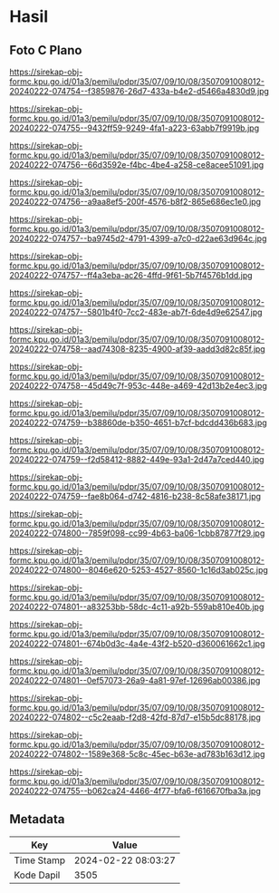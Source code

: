 # Hasil

## Foto C Plano

https://sirekap-obj-formc.kpu.go.id/01a3/pemilu/pdpr/35/07/09/10/08/3507091008012-20240222-074754--f3859876-26d7-433a-b4e2-d5466a4830d9.jpg

https://sirekap-obj-formc.kpu.go.id/01a3/pemilu/pdpr/35/07/09/10/08/3507091008012-20240222-074755--9432ff59-9249-4fa1-a223-63abb7f9919b.jpg

https://sirekap-obj-formc.kpu.go.id/01a3/pemilu/pdpr/35/07/09/10/08/3507091008012-20240222-074756--66d3592e-f4bc-4be4-a258-ce8acee51091.jpg

https://sirekap-obj-formc.kpu.go.id/01a3/pemilu/pdpr/35/07/09/10/08/3507091008012-20240222-074756--a9aa8ef5-200f-4576-b8f2-865e686ec1e0.jpg

https://sirekap-obj-formc.kpu.go.id/01a3/pemilu/pdpr/35/07/09/10/08/3507091008012-20240222-074757--ba9745d2-4791-4399-a7c0-d22ae63d964c.jpg

https://sirekap-obj-formc.kpu.go.id/01a3/pemilu/pdpr/35/07/09/10/08/3507091008012-20240222-074757--ff4a3eba-ac26-4ffd-9f61-5b7f4576b1dd.jpg

https://sirekap-obj-formc.kpu.go.id/01a3/pemilu/pdpr/35/07/09/10/08/3507091008012-20240222-074757--5801b4f0-7cc2-483e-ab7f-6de4d9e62547.jpg

https://sirekap-obj-formc.kpu.go.id/01a3/pemilu/pdpr/35/07/09/10/08/3507091008012-20240222-074758--aad74308-8235-4900-af39-aadd3d82c85f.jpg

https://sirekap-obj-formc.kpu.go.id/01a3/pemilu/pdpr/35/07/09/10/08/3507091008012-20240222-074758--45d49c7f-953c-448e-a469-42d13b2e4ec3.jpg

https://sirekap-obj-formc.kpu.go.id/01a3/pemilu/pdpr/35/07/09/10/08/3507091008012-20240222-074759--b38860de-b350-4651-b7cf-bdcdd436b683.jpg

https://sirekap-obj-formc.kpu.go.id/01a3/pemilu/pdpr/35/07/09/10/08/3507091008012-20240222-074759--f2d58412-8882-449e-93a1-2d47a7ced440.jpg

https://sirekap-obj-formc.kpu.go.id/01a3/pemilu/pdpr/35/07/09/10/08/3507091008012-20240222-074759--fae8b064-d742-4816-b238-8c58afe38171.jpg

https://sirekap-obj-formc.kpu.go.id/01a3/pemilu/pdpr/35/07/09/10/08/3507091008012-20240222-074800--7859f098-cc99-4b63-ba06-1cbb87877f29.jpg

https://sirekap-obj-formc.kpu.go.id/01a3/pemilu/pdpr/35/07/09/10/08/3507091008012-20240222-074800--8046e620-5253-4527-8560-1c16d3ab025c.jpg

https://sirekap-obj-formc.kpu.go.id/01a3/pemilu/pdpr/35/07/09/10/08/3507091008012-20240222-074801--a83253bb-58dc-4c11-a92b-559ab810e40b.jpg

https://sirekap-obj-formc.kpu.go.id/01a3/pemilu/pdpr/35/07/09/10/08/3507091008012-20240222-074801--674b0d3c-4a4e-43f2-b520-d360061662c1.jpg

https://sirekap-obj-formc.kpu.go.id/01a3/pemilu/pdpr/35/07/09/10/08/3507091008012-20240222-074801--0ef57073-26a9-4a81-97ef-12696ab00386.jpg

https://sirekap-obj-formc.kpu.go.id/01a3/pemilu/pdpr/35/07/09/10/08/3507091008012-20240222-074802--c5c2eaab-f2d8-42fd-87d7-e15b5dc88178.jpg

https://sirekap-obj-formc.kpu.go.id/01a3/pemilu/pdpr/35/07/09/10/08/3507091008012-20240222-074802--1589e368-5c8c-45ec-b63e-ad783b163d12.jpg

https://sirekap-obj-formc.kpu.go.id/01a3/pemilu/pdpr/35/07/09/10/08/3507091008012-20240222-074755--b062ca24-4466-4f77-bfa6-f616670fba3a.jpg


## Metadata

| Key        | Value               |
| ---------- | ------------------- |
| Time Stamp | 2024-02-22 08:03:27 |
| Kode Dapil | 3505                |



